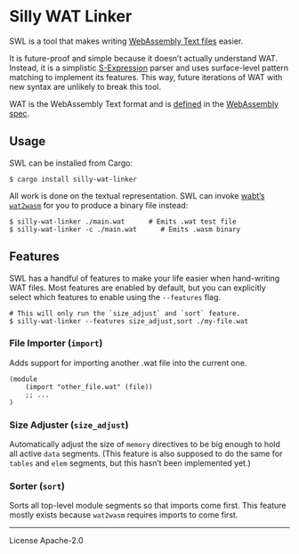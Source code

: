 # Silly WAT Linker

SWL is a tool that makes writing [WebAssembly Text files][wat spec] easier.

It is future-proof and simple because it doesn’t actually understand WAT. Instead, it is a simplistic [S-Expression] parser and uses surface-level pattern matching to implement its features. This way, future iterations of WAT with new syntax are unlikely to break this tool.

WAT is the WebAssembly Text format and is [defined][wat spec] in the [WebAssembly spec].

## Usage

SWL can be installed from Cargo:

```
$ cargo install silly-wat-linker
```

All work is done on the textual representation. SWL can invoke [wabt’s `wat2wasm`][wabt] for you to produce a binary file instead:

```
$ silly-wat-linker ./main.wat      # Emits .wat test file
$ silly-wat-linker -c ./main.wat      # Emits .wasm binary
```

## Features

SWL has a handful of features to make your life easier when hand-writing WAT files. Most features are enabled by default, but you can explicitly select which features to enable using the `--features` flag.

```
# This will only run the `size_adjust` and `sort` feature.
$ silly-wat-linker --features size_adjust,sort ./my-file.wat
```

### File Importer (`import`)

Adds support for importing another .wat file into the current one.

```wat
(module
	(import "other_file.wat" (file))
	;; ...
)
```

### Size Adjuster (`size_adjust`)

Automatically adjust the size of `memory` directives to be big enough to hold all active `data` segments. (This feature is also supposed to do the same for `tables` and `elem` segments, but this hasn’t been implemented yet.)

### Sorter (`sort`)

Sorts all top-level module segments so that imports come first. This feature mostly exists because `wat2wasm` requires imports to come first.

---

License Apache-2.0

[wat spec]: https://webassembly.github.io/spec/core/text/index.html
[webassembly spec]: https://webassembly.github.io/spec/core/
[wabt]: https://github.com/WebAssembly/wabt
[s-expression]: https://en.wikipedia.org/wiki/S-expression
